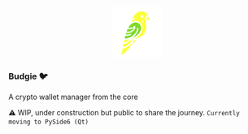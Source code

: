 <div align="center">
  <img src="assets/budgie_logo_colored.png" alt="Budgie Logo" width="100" height="100">
</div>

### Budgie 🐦
A crypto wallet manager from the core

⚠️ WIP, under construction but public to share the journey.
`Currently moving to PySide6 (Qt)`

